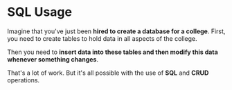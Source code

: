# **SQL Usage**

Imagine that you've just been **hired to create a database for a college**. First, you need to create tables to hold data in all aspects of the college.

Then you need to **insert data into these tables and then modify this data whenever something changes**.

That's a lot of work. But it's all possible with the use of **SQL** and **CRUD** operations.
